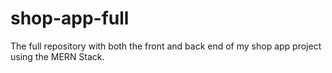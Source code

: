 # shop-app-full
The full repository with both the front and back end of my shop app project using the MERN Stack.
